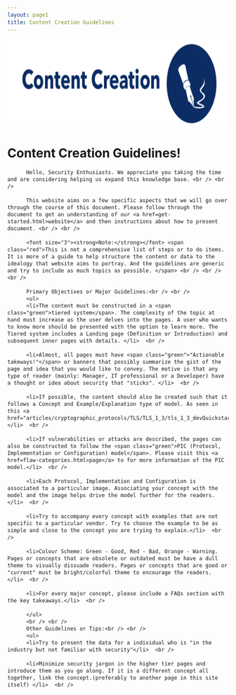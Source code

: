 ```yaml
---
layout: page1
title: Content Creation Guidelines
---
```

<img src="/static_files/Content-Creation-1.png" style="width:800px;height:200px;" class="center" />

<p id="creation">
<h1>Content Creation Guidelines!</h1>

          Hello, Security Enthusiasts. We appreciate you taking the time and are considering helping us expand this knowledge base. <br /> <br />

          This website aims on a few specific aspects that we will go over through the course of this document. Please follow through the document to get an understanding of our <a href=get-started.html>website</a> and then instructions about how to present document. <br /> <br />

          <font size="3"><strong>Note:</strong></font> <span class="red">This is not a comprehensive list of steps or to do items. It is more of a guide to help structure the content or data to the idealogy that website aims to portray. And the guidelines are generic and try to include as much topics as possible. </span> <br /> <br /> <br />

          Primary Objectives or Major Guidelines:<br /> <br />
          <ul>
          <li>The content must be constructed in a <span class="green">tiered system</span>. The complexity of the topic at hand must increase as the user delves into the pages. A user who wants to know more should be presented with the option to learn more. The Tiered system includes a Landing page (Definition or Introduction) and subsequent inner pages with details. </li>  <br />

          <li>Almost, all pages must have <span class="green">"Actionable takeways!"</span> or banners that possibly summarize the gist of the page and idea that you would like to convey. The motive is that any type of reader (mainly: Manager, IT professional or a Developer) have a thought or idea about security that "sticks". </li>  <br />

          <li>If possible, the content should also be created such that it follows a Concept and Example/Explanation type of model. As seen in this <a href="articles/cryptographic_protocols/TLS/TLS_1_3/tls_1_3_devQuickstart.html">page</a>.</li>  <br />

          <li>If vulnerabilities or attacks are described, the pages can also be constructed to follow the <span class="green">PIC (Protocol, Implementation or Configuration) model</span>. Please visit this <a href=flaw-categories.html>page</a> to for more information of the PIC model.</li>  <br />

          <li>Each Protocol, Implementation and Configuration is associated to a particular image. Associating your concept with the model and the image helps drive the model further for the readers.</li>  <br />

          <li>Try to accompany every concept with examples that are not specific to a particular vendor. Try to choose the example to be as simple and close to the concept you are trying to explain.</li>  <br />

          <li>Colour Scheme: Green - Good, Red - Bad, Orange - Warning. Pages or concepts that are obsolete or outdated must be have a dull theme to visually dissuade readers. Pages or concepts that are good or "current" must be bright/colorful theme to encourage the readers. </li>  <br />

          <li>For every major concept, please include a FAQs section with the key takeaways.</li>  <br />

          </ul>
          <br /> <br />
          Other Guidelines or Tips:<br /> <br />
          <ul>
          <li>Try to present the data for a individual who is "in the industry but not familiar with security"</li>  <br />

          <li>Minimize security jargon in the higher tier pages and introduce them as you go along. If it is a different concept all together, link the concept.(preferably to another page in this site itself) </li>  <br />
</ul></p>
